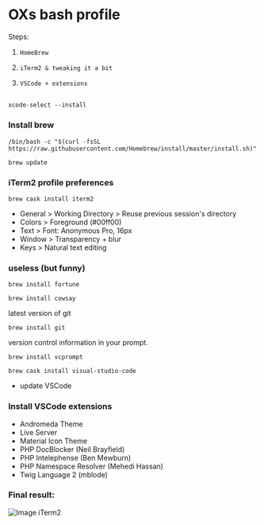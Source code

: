 # OXs bash profile

Steps: 
1. `HomeBrew`

2. `iTerm2 & tweaking it a bit`

3. `VSCode + extensions`

## 
```
xcode-select --install
```

### Install brew

```
/bin/bash -c "$(curl -fsSL https://raw.githubusercontent.com/Homebrew/install/master/install.sh)"
```
```
brew update
```

### iTerm2 profile preferences
```
brew cask install iterm2
```
* General > Working Directory > Reuse previous session's directory
* Colors > Foreground (#00ff00)
* Text > Font: Anonymous Pro, 16px
* Window > Transparency + blur 
* Keys > Natural text editing

### useless (but funny)
```
brew install fortune
```
```
brew install cowsay
```
latest version of git
```
brew install git
```
version control information in your prompt.
```
brew install vcprompt
```

```
brew cask install visual-studio-code
```
* update VSCode
### Install VSCode extensions
* Andromeda Theme
* Live Server
* Material Icon Theme
* PHP DocBlocker (Neil Brayfield)
* PHP Intelephense (Ben Mewburn)
* PHP Namespace Resolver (Mehedi Hassan)
* Twig Language 2 (mblode)

### Final result: 
![Image iTerm2](https://lh3.googleusercontent.com/NlPhl6QzDxXwbNz0e0WDb_sHXm9IMKevDsVklmFZ2tJUFbWVaZ6faqGJ_GK8V0GTEmsUDNqNQwdJzH5t9WhyNn8d2yb4VwgdF0w24qwgDbcQXs-E8fllp0C6wtO5fRdWc8l3qnxOBEj4fNXLs3lO8dDg5rduVE_i0lIThIXtpT80FwG1u-tdeYdGkVsSzoci3FxfM9JlguWgzEg5vPBF8V6cVS6QEvYRBZYpWVXYqh5EKM_2ExRmhkzKlKCZYNy_zALUTeNth2Oiisn13LGu5KeTG5c-N9vH7OyaHabU2M6CyJ5enf4l37Jgikcn4yaKwdO1WwbevrkL9S3_81Zyxi7TJ7gx0Hon7AzEZLVDW5LGfBG8cDAdH1Gk-YZxbb1ueT7uqbdT1ZxWJ-UiNHCe0hEZ_TslaMwTqZJhU60whN2LJ_vURgJYD8LIARNYaOjV1x-tZdorytdVPujP-9xh1ZYTZ7xg_7ZPMbGeC2UsmV2oosylyjA2IYK6S0iFSKuXtzdRZs2hOdw94hRrD5gpuRDpsY3eeI5FYwx1TS42vORle5DBwcRPBu_4veLqevYXzfZ6U5wxk4Q-RGy7TO_Glma_cveqQovjZ2B8qe7tZtx9eKtcOBnE4hTHuE0iEwyEnGkRyH_FrJqDcbIGunDO0RQQKLKs8AI6cM53bAc1U349EPcLyGcLioUF0RU3lw=w1462-h726-no?authuser=0)
